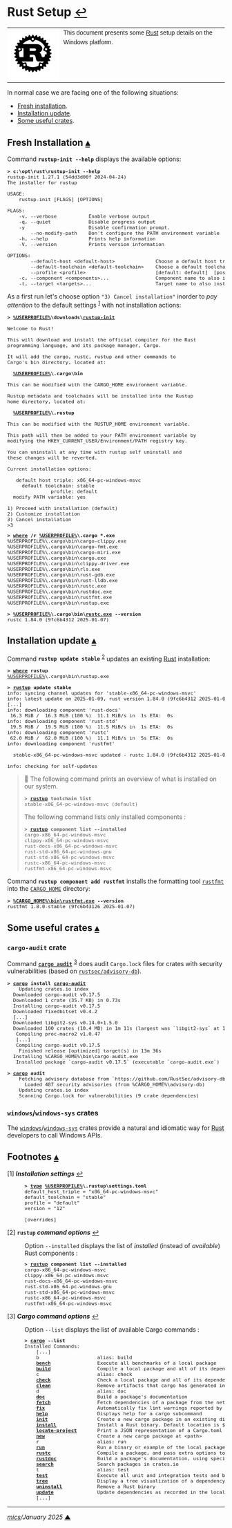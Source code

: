 # <span id="top">Rust Setup</span> <span style="font-size:90%;">[↩](README.md#top)</span>

<table style="font-family:Helvetica,Arial;line-height:1.6;">
  <tr>
  <td style="border:0;padding:0 10px 0 0;min-width:120px;"><a href="https://www.rust-lang.org/" rel="external"><img src="./docs/images/rust-logo-blk.svg" width="120" alt="Rust project"/></a></td>
  <td style="border:0;padding:0;vertical-align:text-top;">This document presents some <a href="https://www.rust-lang.org/" rel="external">Rust</a> setup details on the Windows platform.
  </td>
  </tr>
</table>

In normal case we are facing one of the following situations:
- [Fresh installation](#installation).
- [Installation update](#update).
- [Some useful crates](#crates).

## <span id="installation">Fresh Installation</span> [**&#x25B4;**](#top)

Command **`rustup-init --help`** displays the available options:

<pre style="font-size:80%;">
<b>&gt; c:\opt\rust\rustup-init</a> --help</b>
rustup-init 1.27.1 (54dd3d00f 2024-04-24)
The installer for rustup

USAGE:
    rustup-init [FLAGS] [OPTIONS]

FLAGS:
    -v, --verbose           Enable verbose output
    -q, --quiet             Disable progress output
    -y                      Disable confirmation prompt.
        --no-modify-path    Don't configure the PATH environment variable
    -h, --help              Prints help information
    -V, --version           Prints version information

OPTIONS:
        --default-host &lt;default-host&gt;              Choose a default host triple
        --default-toolchain &lt;default-toolchain&gt;    Choose a default toolchain to install
        --profile &lt;profile&gt;                        [default: default]  [possible values: minimal, default, complete]
    -c, --component &lt;components&gt;...                Component name to also install
    -t, --target &lt;targets&gt;...                      Target name to also install
</pre>

As a first run let's choose option `"3) Cancel installation"` inorder to *pay attention* to the default settings <sup id="anchor_01">[1](#footnote_01)</sup> with not installation actions:

<pre style="font-size:80%;">
<b>&gt; <a href="https://en.wikipedia.org/wiki/Environment_variable#Default_values">%USERPROFILE%</a>\downloads\<a href="https://rust-lang.github.io/rustup/installation/index.html">rustup-init</a></b>

Welcome to Rust!

This will download and install the official compiler for the Rust
programming language, and its package manager, Cargo.

It will add the cargo, rustc, rustup and other commands to
Cargo's bin directory, located at:

  <b><a href="https://en.wikipedia.org/wiki/Environment_variable#Default_values">%USERPROFILE%</a>\.cargo\bin</b>

This can be modified with the CARGO_HOME environment variable.

Rustup metadata and toolchains will be installed into the Rustup
home directory, located at:

  <b><a href="https://en.wikipedia.org/wiki/Environment_variable#Default_values">%USERPROFILE%</a>\.rustup</b>

This can be modified with the RUSTUP_HOME environment variable.

This path will then be added to your PATH environment variable by
modifying the HKEY_CURRENT_USER/Environment/PATH registry key.

You can uninstall at any time with rustup self uninstall and
these changes will be reverted.

Current installation options:

   default host triple: x86_64-pc-windows-msvc
     default toolchain: stable
               profile: default
  modify PATH variable: yes

1) Proceed with installation (default)
2) Customize installation
3) Cancel installation
>3
</pre>

<pre style="font-size:80%;">
<b>&gt; <a href="https://docs.microsoft.com/en-us/windows-server/administration/windows-commands/where_1">where</a> /r <a href="https://en.wikipedia.org/wiki/Environment_variable#Default_values">%USERPROFILE%</a>\.cargo *.exe</b>
%USERPROFILE%\.cargo\bin\cargo-clippy.exe
%USERPROFILE%\.cargo\bin\cargo-fmt.exe
%USERPROFILE%\.cargo\bin\cargo-miri.exe
%USERPROFILE%\.cargo\bin\cargo.exe
%USERPROFILE%\.cargo\bin\clippy-driver.exe
%USERPROFILE%\.cargo\bin\rls.exe
%USERPROFILE%\.cargo\bin\rust-gdb.exe
%USERPROFILE%\.cargo\bin\rust-lldb.exe
%USERPROFILE%\.cargo\bin\rustc.exe
%USERPROFILE%\.cargo\bin\rustdoc.exe
%USERPROFILE%\.cargo\bin\rustfmt.exe
%USERPROFILE%\.cargo\bin\rustup.exe
&nbsp;
<b>&gt; <a href="https://en.wikipedia.org/wiki/Environment_variable#Default_values">%USERPROFILE%</a>\.cargo\bin\<a href="https://doc.rust-lang.org/rustc/command-line-arguments.html">rustc.exe</a> --version</b>
rustc 1.84.0 (9fc6b4312 2025-01-07)
</pre>

## <span id="update">Installation update</span> [**&#x25B4;**](#top)

Command **`rustup update stable`** <sup id="anchor_02">[2](#footnote_02)</sup>  updates an existing [Rust][rust_lang] installation:

<pre style="font-size:80%;">
<b>&gt; <a href="https://docs.microsoft.com/en-us/windows-server/administration/windows-commands/where_1">where</a> rustup</b>
<a href="https://en.wikipedia.org/wiki/Environment_variable#Default_values">%USERPROFILE%</a>\.cargo\bin\rustup.exe
&nbsp;
<b>&gt; <a href="https://rust-lang.github.io/rustup/basics.html" rel="external">rustup</a> update stable</b>
info: syncing channel updates for 'stable-x86_64-pc-windows-msvc'
info: latest update on 2025-01-09, rust version 1.84.0 (9fc6b4312 2025-01-07)
[...]
info: downloading component 'rust-docs'
 16.3 MiB /  16.3 MiB (100 %)  11.1 MiB/s in  1s ETA:  0s
info: downloading component 'rust-std'
 19.5 MiB /  19.5 MiB (100 %)  11.5 MiB/s in  1s ETA:  0s
info: downloading component 'rustc'
 62.0 MiB /  62.0 MiB (100 %)  11.1 MiB/s in  5s ETA:  0s
info: downloading component 'rustfmt'

  stable-x86_64-pc-windows-msvc updated - rustc 1.84.0 (9fc6b4312 2025-01-07) (from rustc 1.83.0 (90b35a623 2024-11-26))

info: checking for self-updates
</pre>

> **:mag_right:** The following command prints an overview of what is installed on our system.
> <pre style="font-size:80%;">
> <b>&gt; <a href="https://rust-lang.github.io/rustup/basics.html" rel="externale">rustup</a> toolchain list</a></b>
> stable-x86_64-pc-windows-msvc (default)
> </pre>
> The following command lists only installed components :
> <pre style="font-size:80%;">
> <b>&gt; <a href="https://rust-lang.github.io/rustup/basics.html" rel="externale">rustup</a> component list --installed</b>
> cargo-x86_64-pc-windows-msvc
> clippy-x86_64-pc-windows-msvc
> rust-docs-x86_64-pc-windows-msvc
> rust-std-x86_64-pc-windows-gnu
> rust-std-x86_64-pc-windows-msvc
> rustc-x86_64-pc-windows-msvc
> rustfmt-x86_64-pc-windows-msvc
> </pre>

Command **`rustup component add rustfmt`** installs the formatting tool [`rustfmt`](https://github.com/rust-lang/rustfmt) into the [`CARGO_HOME`][cargo_home] directory:

<pre style="font-size:80%;">
<b>&gt; <a href="https://linuxcommandlibrary.com/man/rustfmt">%CARGO_HOME%\bin\rustfmt.exe</a> --version</b>
rustfmt 1.8.0-stable (9fc6b43126 2025-01-07)
</pre>

<!--=======================================================================-->

## <span id="crates">Some useful crates</span> [**&#x25B4;**](#top)

### <span id="cargo-audit">`cargo-audit` crate</span>

Command [**`cargo audit`**][cargo_audit] <sup id="anchor_03">[3](#footnote_03)</sup> does audit `Cargo.lock` files for crates with security vulnerabilities (based on [`rustsec/advisory-db`](https://github.com/RustSec/advisory-db/)).

<pre style="font-size:80%;">
<b>&gt; <a href="https://doc.rust-lang.org/cargo/commands/cargo.html" rel="external">cargo</a> install <a href="https://crates.io/crates/cargo-audit" rel="external">cargo-audit</a></b>
    Updating crates.io index
  Downloaded cargo-audit v0.17.5
  Downloaded 1 crate (35.7 KB) in 0.73s
  Installing cargo-audit v0.17.5
  Downloaded fixedbitset v0.4.2
  [...]
  Downloaded libgit2-sys v0.14.0+1.5.0
  Downloaded 100 crates (10.4 MB) in 1m 11s (largest was `libgit2-sys` at 1.5 MB)
   Compiling proc-macro2 v1.0.47
   [...]
   Compiling cargo-audit v0.17.5
    Finished release [optimized] target(s) in 13m 36s
  Installing %CARGO_HOME%\bin\cargo-audit.exe
   Installed package `cargo-audit v0.17.5` (executable `cargo-audit.exe`)
&nbsp;
<b>&gt; <a href="https://doc.rust-lang.org/cargo/commands/cargo.html" rel="external">cargo</a> audit</b>
    Fetching advisory database from `https://github.com/RustSec/advisory-db.git`
      Loaded 487 security advisories (from %CARGO_HOME%\advisory-db)
    Updating crates.io index
    Scanning Cargo.lock for vulnerabilities (9 crate dependencies)
</pre>

### <span id="crates_windows">`windows`/`windows-sys` crates</span>

The [`windows`](https://crates.io/crates/windows)/[`windows-sys`](https://crates.io/crates/windows-sys) crates provide a natural and idiomatic way for [Rust][rust_lang] developers to call Windows APIs.

<!--=======================================================================-->

## <span id="footnotes">Footnotes</span> [**&#x25B4;**](#top)

<span id="footnote_01">[1]</span> ***Installation settings*** [↩](#anchor_01)

<dl><dd>
<pre style="font-size:80%;">
<b>&gt; <a href="https://docs.microsoft.com/en-us/windows-server/administration/windows-commands/type">type</a> <a href="https://en.wikipedia.org/wiki/Environment_variable#Default_values">%USERPROFILE%</a>\.rustup\settings.toml</b>
default_host_triple = "x86_64-pc-windows-msvc"
default_toolchain = "stable"
profile = "default"
version = "12"
&nbsp;
[overrides]
</pre>
</dd></dl>

<span id="footnote_02">[2]</span> **`rustup` *command options*** [↩](#anchor_02)

<dl><dd>
Option <code>--installed</code> displays the list of <i>installed</i> (instead of <i>available</i>) Rust components :
<pre style="font-size:80%">
<b>&gt; <a href="https://rust-lang.github.io/rustup/basics.html" rel="external">rustup</a> component list --installed</b>
cargo-x86_64-pc-windows-msvc
clippy-x86_64-pc-windows-msvc
rust-docs-x86_64-pc-windows-msvc
rust-std-x86_64-pc-windows-gnu
rust-std-x86_64-pc-windows-msvc
rustc-x86_64-pc-windows-msvc
rustfmt-x86_64-pc-windows-msvc
</pre>
</dd></dl>

<span id="footnote_03">[3]</span> ***Cargo command options*** [↩](#anchor_03)

<dl><dd>
Option <code>--list</code> displays the list of available Cargo commands :
<pre style="font-size:80%;">
<b>&gt; <a href="https://doc.rust-lang.org/cargo/commands/cargo.html" rel="external">cargo</a> --list</b>
Installed Commands:
    [...]
    b                    alias: build
    <a href="https://doc.rust-lang.org/cargo/commands/cargo-bench.html"><b>bench</b></a>                Execute all benchmarks of a local package
    <a href="https://doc.rust-lang.org/cargo/commands/cargo-build.html"><b>build</b></a>                Compile a local package and all of its dependencies
    c                    alias: check
    <a href="https://doc.rust-lang.org/cargo/commands/cargo-check.html"><b>check</b></a>                Check a local package and all of its dependencies for errors
    <a href="https://doc.rust-lang.org/cargo/commands/cargo-clean.html"><b>clean</b></a>                Remove artifacts that cargo has generated in the past
    d                    alias: doc
    <a href="https://doc.rust-lang.org/cargo/commands/cargo-doc.html"><b>doc</b></a>                  Build a package's documentation
    <a href="https://doc.rust-lang.org/cargo/commands/cargo-fetch.html"><b>fetch</b></a>                Fetch dependencies of a package from the network
    <a href="https://doc.rust-lang.org/cargo/commands/cargo-fix.html"><b>fix</b></a>                  Automatically fix lint warnings reported by rustc
    <a href="https://doc.rust-lang.org/cargo/commands/cargo-help.html"><b>help</b></a>                 Displays help for a cargo subcommand
    <a href="https://doc.rust-lang.org/cargo/commands/cargo-init.html"><b>init</b></a>                 Create a new cargo package in an existing directory
    <a href="https://doc.rust-lang.org/cargo/commands/cargo-install.html"><b>install</b></a>              Install a Rust binary. Default location is $HOME/.cargo/bin
    <a href="https://doc.rust-lang.org/cargo/commands/cargo-locate-project.html"><b>locate-project</b></a>       Print a JSON representation of a Cargo.toml file's location
    <a href="https://doc.rust-lang.org/cargo/commands/cargo-new.html"><b>new</b></a>                  Create a new cargo package at &lt;path&gt;
    r                    alias: run
    <a href="https://doc.rust-lang.org/cargo/commands/cargo-run.html"><b>run</b></a>                  Run a binary or example of the local package
    <a href="https://doc.rust-lang.org/cargo/commands/cargo-rustc.html"><b>rustc</b></a>                Compile a package, and pass extra options to the compiler
    <a href="https://doc.rust-lang.org/cargo/commands/cargo-rustdoc.html"><b>rustdoc</b></a>              Build a package's documentation, using specified custom flags.
    <a href="https://doc.rust-lang.org/cargo/commands/cargo-search.html"><b>search</b></a>               Search packages in crates.io
    t                    alias: test
    <a href="https://doc.rust-lang.org/cargo/commands/cargo-test.html"><b>test</b></a>                 Execute all unit and integration tests and build examples of a local package
    <a href="https://doc.rust-lang.org/cargo/commands/cargo-tree.html"><b>tree</b></a>                 Display a tree visualization of a dependency graph
    <a href="https://doc.rust-lang.org/cargo/commands/cargo-uninstall.html"><b>uninstall</b></a>            Remove a Rust binary
    <a href="https://doc.rust-lang.org/cargo/commands/cargo-update.html"><b>update</b></a>               Update dependencies as recorded in the local lock file
    [...]
</pre>
</dd></dl>

***

*[mics](https://lampwww.epfl.ch/~michelou/)/January 2025* [**&#9650;**](#top)
<span id="bottom">&nbsp;</span>

<!-- link refs -->

[cargo_audit]: https://lib.rs/crates/cargo-audit
[cargo_home]: https://doc.rust-lang.org/cargo/reference/environment-variables.html
[rust_lang]: https://www.rust-lang.org/
[rustc_cli]: https://man.archlinux.org/man/rustc.1.en

